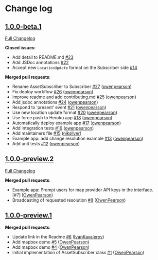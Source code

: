 # Change log

## [1.0.0-beta.1](https://github.com/ably/ably-asset-tracking-js/tree/v1.0.0-beta.1)

[Full Changelog](https://github.com/ably/ably-asset-tracking-js/compare/v1.0.0-preview.2...v1.0.0-beta.1)

**Closed issues:**

- Add detail to README.md [\#23](https://github.com/ably/ably-asset-tracking-js/issues/23)
- Add JSDoc annotations [\#22](https://github.com/ably/ably-asset-tracking-js/issues/22)
- Accept new `LocationUpdate` format on the Subscriber side [\#14](https://github.com/ably/ably-asset-tracking-js/issues/14)

**Merged pull requests:**

- Rename AssetSubscriber to Subscriber [\#27](https://github.com/ably/ably-asset-tracking-js/pull/27) ([owenpearson](https://github.com/owenpearson))
- Fix deploy workflow [\#26](https://github.com/ably/ably-asset-tracking-js/pull/26) ([owenpearson](https://github.com/owenpearson))
- Improve readme and add contributing.md [\#25](https://github.com/ably/ably-asset-tracking-js/pull/25) ([owenpearson](https://github.com/owenpearson))
- Add jsdoc annotations [\#24](https://github.com/ably/ably-asset-tracking-js/pull/24) ([owenpearson](https://github.com/owenpearson))
- Respond to 'present' event [\#21](https://github.com/ably/ably-asset-tracking-js/pull/21) ([owenpearson](https://github.com/owenpearson))
- Use new location update format [\#20](https://github.com/ably/ably-asset-tracking-js/pull/20) ([owenpearson](https://github.com/owenpearson))
- Use force push to Heroku app [\#18](https://github.com/ably/ably-asset-tracking-js/pull/18) ([owenpearson](https://github.com/owenpearson))
- Automatically deploy example app [\#17](https://github.com/ably/ably-asset-tracking-js/pull/17) ([owenpearson](https://github.com/owenpearson))
- Add integration tests [\#16](https://github.com/ably/ably-asset-tracking-js/pull/16) ([owenpearson](https://github.com/owenpearson))
- Add maintainers file [\#15](https://github.com/ably/ably-asset-tracking-js/pull/15) ([niksilver](https://github.com/niksilver))
- Example app: add change resolution example [\#13](https://github.com/ably/ably-asset-tracking-js/pull/13) ([owenpearson](https://github.com/owenpearson))
- Add unit tests [\#12](https://github.com/ably/ably-asset-tracking-js/pull/12) ([owenpearson](https://github.com/owenpearson))

## [1.0.0-preview.2](https://github.com/ably/ably-asset-tracking-js/tree/v1.0.0-preview.2)

[Full Changelog](https://github.com/ably/ably-asset-tracking-js/compare/v1.0.0-preview.1...v1.0.0-preview.2)

**Merged pull requests:**

- Example app: Prompt users for map provider API keys in the interface. [\#7] ([OwenPearson](https://github.com/owenpearson))
- Broadcasting of requested resolution [\#8](https://github.com/ably/ably-asset-tracking-js/pull/8) ([OwenPearson](https://github.com/owenpearson))

## [1.0.0-preview.1](https://github.com/ably/ably-asset-tracking-js/tree/v1.0.0-preview.1)

**Merged pull requests:**

- Update link in the Readme [\#6](https://github.com/ably/ably-asset-tracking-js/pull/6) ([IvanKavalerov](https://github.com/kavalerov))
- Add mapbox demo [\#5](https://github.com/ably/ably-asset-tracking-js/pull/5) ([OwenPearson](https://github.com/owenpearson))
- Add mapbox demo [\#4](https://github.com/ably/ably-asset-tracking-js/pull/4) ([OwenPearson](https://github.com/owenpearson))
- Initial implementation of AssetSubscriber class [\#1](https://github.com/ably/ably-asset-tracking-js/pull/1) ([OwenPearson](https://github.com/owenpearson))
